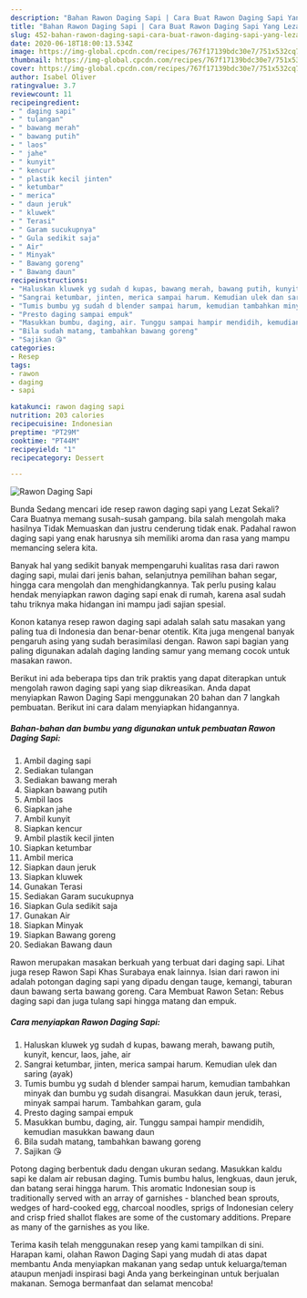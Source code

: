 ```yaml
---
description: "Bahan Rawon Daging Sapi | Cara Buat Rawon Daging Sapi Yang Lezat"
title: "Bahan Rawon Daging Sapi | Cara Buat Rawon Daging Sapi Yang Lezat"
slug: 452-bahan-rawon-daging-sapi-cara-buat-rawon-daging-sapi-yang-lezat
date: 2020-06-18T18:00:13.534Z
image: https://img-global.cpcdn.com/recipes/767f17139bdc30e7/751x532cq70/rawon-daging-sapi-foto-resep-utama.jpg
thumbnail: https://img-global.cpcdn.com/recipes/767f17139bdc30e7/751x532cq70/rawon-daging-sapi-foto-resep-utama.jpg
cover: https://img-global.cpcdn.com/recipes/767f17139bdc30e7/751x532cq70/rawon-daging-sapi-foto-resep-utama.jpg
author: Isabel Oliver
ratingvalue: 3.7
reviewcount: 11
recipeingredient:
- " daging sapi"
- " tulangan"
- " bawang merah"
- " bawang putih"
- " laos"
- " jahe"
- " kunyit"
- " kencur"
- " plastik kecil jinten"
- " ketumbar"
- " merica"
- " daun jeruk"
- " kluwek"
- " Terasi"
- " Garam sucukupnya"
- " Gula sedikit saja"
- " Air"
- " Minyak"
- " Bawang goreng"
- " Bawang daun"
recipeinstructions:
- "Haluskan kluwek yg sudah d kupas, bawang merah, bawang putih, kunyit, kencur, laos, jahe, air"
- "Sangrai ketumbar, jinten, merica sampai harum. Kemudian ulek dan saring (ayak)"
- "Tumis bumbu yg sudah d blender sampai harum, kemudian tambahkan minyak dan bumbu yg sudah disangrai. Masukkan daun jeruk, terasi, minyak sampai harum. Tambahkan garam, gula"
- "Presto daging sampai empuk"
- "Masukkan bumbu, daging, air. Tunggu sampai hampir mendidih, kemudian masukkan bawang daun"
- "Bila sudah matang, tambahkan bawang goreng"
- "Sajikan 😘"
categories:
- Resep
tags:
- rawon
- daging
- sapi

katakunci: rawon daging sapi 
nutrition: 203 calories
recipecuisine: Indonesian
preptime: "PT29M"
cooktime: "PT44M"
recipeyield: "1"
recipecategory: Dessert

---
```



![Rawon Daging Sapi](https://img-global.cpcdn.com/recipes/767f17139bdc30e7/751x532cq70/rawon-daging-sapi-foto-resep-utama.jpg)

Bunda Sedang mencari ide resep rawon daging sapi yang Lezat Sekali? Cara Buatnya memang susah-susah gampang. bila salah mengolah maka hasilnya Tidak Memuaskan dan justru cenderung tidak enak. Padahal rawon daging sapi yang enak harusnya sih memiliki aroma dan rasa yang mampu memancing selera kita.

Banyak hal yang sedikit banyak mempengaruhi kualitas rasa dari rawon daging sapi, mulai dari jenis bahan, selanjutnya pemilihan bahan segar, hingga cara mengolah dan menghidangkannya. Tak perlu pusing kalau hendak menyiapkan rawon daging sapi enak di rumah, karena asal sudah tahu triknya maka hidangan ini mampu jadi sajian spesial.

Konon katanya resep rawon daging sapi adalah salah satu masakan yang paling tua di Indonesia dan benar-benar otentik. Kita juga mengenal banyak pengaruh asing yang sudah berasimilasi dengan. Rawon sapi bagian yang paling digunakan adalah daging landing samur yang memang cocok untuk masakan rawon.


Berikut ini ada beberapa tips dan trik praktis yang dapat diterapkan untuk mengolah rawon daging sapi yang siap dikreasikan. Anda dapat menyiapkan Rawon Daging Sapi menggunakan 20 bahan dan 7 langkah pembuatan. Berikut ini cara dalam menyiapkan hidangannya.

<!--inarticleads1-->

##### Bahan-bahan dan bumbu yang digunakan untuk pembuatan Rawon Daging Sapi:

1. Ambil  daging sapi
1. Sediakan  tulangan
1. Sediakan  bawang merah
1. Siapkan  bawang putih
1. Ambil  laos
1. Siapkan  jahe
1. Ambil  kunyit
1. Siapkan  kencur
1. Ambil  plastik kecil jinten
1. Siapkan  ketumbar
1. Ambil  merica
1. Siapkan  daun jeruk
1. Siapkan  kluwek
1. Gunakan  Terasi
1. Sediakan  Garam sucukupnya
1. Siapkan  Gula sedikit saja
1. Gunakan  Air
1. Siapkan  Minyak
1. Siapkan  Bawang goreng
1. Sediakan  Bawang daun


Rawon merupakan masakan berkuah yang terbuat dari daging sapi. Lihat juga resep Rawon Sapi Khas Surabaya enak lainnya. Isian dari rawon ini adalah potongan daging sapi yang dipadu dengan tauge, kemangi, taburan daun bawang serta bawang goreng. Cara Membuat Rawon Setan: Rebus daging sapi dan juga tulang sapi hingga matang dan empuk. 

<!--inarticleads2-->

##### Cara menyiapkan Rawon Daging Sapi:

1. Haluskan kluwek yg sudah d kupas, bawang merah, bawang putih, kunyit, kencur, laos, jahe, air
1. Sangrai ketumbar, jinten, merica sampai harum. Kemudian ulek dan saring (ayak)
1. Tumis bumbu yg sudah d blender sampai harum, kemudian tambahkan minyak dan bumbu yg sudah disangrai. Masukkan daun jeruk, terasi, minyak sampai harum. Tambahkan garam, gula
1. Presto daging sampai empuk
1. Masukkan bumbu, daging, air. Tunggu sampai hampir mendidih, kemudian masukkan bawang daun
1. Bila sudah matang, tambahkan bawang goreng
1. Sajikan 😘


Potong daging berbentuk dadu dengan ukuran sedang. Masukkan kaldu sapi ke dalam air rebusan daging. Tumis bumbu halus, lengkuas, daun jeruk, dan batang serai hingga harum. This aromatic Indonesian soup is traditionally served with an array of garnishes - blanched bean sprouts, wedges of hard-cooked egg, charcoal noodles, sprigs of Indonesian celery and crisp fried shallot flakes are some of the customary additions. Prepare as many of the garnishes as you like. 

Terima kasih telah menggunakan resep yang kami tampilkan di sini. Harapan kami, olahan Rawon Daging Sapi yang mudah di atas dapat membantu Anda menyiapkan makanan yang sedap untuk keluarga/teman ataupun menjadi inspirasi bagi Anda yang berkeinginan untuk berjualan makanan. Semoga bermanfaat dan selamat mencoba!

